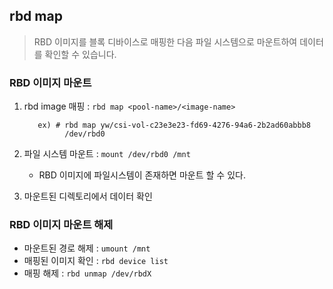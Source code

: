 ## rbd map
> RBD 이미지를 블록 디바이스로 매핑한 다음 파일 시스템으로 마운트하여 데이터를 확인할 수 있습니다.

### RBD 이미지 마운트
1. rbd image 매핑 : `rbd map <pool-name>/<image-name>`
   ```
      ex) # rbd map yw/csi-vol-c23e3e23-fd69-4276-94a6-2b2ad60abbb8
            /dev/rbd0
   ```
2. 파일 시스템 마운트 : `mount /dev/rbd0 /mnt`
   - RBD 이미지에 파일시스템이 존재하면 마운트 할 수 있다.

3. 마운트된 디렉토리에서 데이터 확인

### RBD 이미지 마운트 해제
- 마운트된 경로 해제 : `umount /mnt`
- 매핑된 이미지 확인 : `rbd device list`
- 매핑 해제 : `rbd unmap /dev/rbdX`